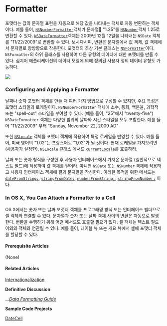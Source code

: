 # Formatter

포맷터는 값의 문자열 표현을 자동으로 해당 값을 나타내는 객체로 자동 변환하는 객체이다. 예를 들어, [`NSNumberFormatter`](https://developer.apple.com/library/archive/documentation/LegacyTechnologies/WebObjects/WebObjects_3.5/Reference/Frameworks/ObjC/Foundation/Classes/NSNumberFormatter/Description.html#//apple_ref/occ/cl/NSNumberFormatter)객체가 문자열 "1.25"를 [`NSNumber`](https://developer.apple.com/library/archive/documentation/LegacyTechnologies/WebObjects/WebObjects_3.5/Reference/Frameworks/ObjC/Foundation/Classes/NSNumber/Description.html#//apple_ref/occ/cl/NSNumber)객체 1.25로 변환할 수 있다. [`NSDateFormatter`](https://developer.apple.com/library/archive/documentation/LegacyTechnologies/WebObjects/WebObjects_3.5/Reference/Frameworks/ObjC/Foundation/Classes/NSDateFormatter/Description.html#//apple_ref/occ/cl/NSDateFormatter)객체는 2009년 12월 12일을 나타내는 `NSDate` 객체를 "11/22/2009"로 변환할 수 있다. 보시다시피, 변환은 문자열에서 값 객체, 값 객체에서 문자열로 양방향으로 작용한다. 포맷터의 추상 기본 클래스는 [`NSFormatter`](https://developer.apple.com/library/archive/documentation/LegacyTechnologies/WebObjects/WebObjects_3.5/Reference/Frameworks/ObjC/Foundation/Classes/NSFormatter/Description.html#//apple_ref/occ/cl/NSFormatter)이다. `NSFormatter`의 하위 클래스를 사용하여 다른 유형의 데이터에 대한 포맷터를 만들 수 있다. 심지어 애플리케이션의 데이터 모델에 의해 정의된 사용자 정의 데이터 유형도 가능하다.

![](../../.gitbook/assets/formatter.jpg)

### Configuring and Applying a Formatter

날짜나 숫자 포맷터 객체를 만들 때 여러 가지 방법으로 구성할 수 있지만, 주요 특성은 포맷터 스타일과 로케일이다. `NSNumberFormatter` 객체에 소수, 통화, 백분율, 과학적 또는 "spell-out" 스타일을 부여할 수 있다. \(예를 들어, "25"에서 "twenty-five"\) `NSDateFormatter` 객체는 다양한 범위의 날짜와 시간 스타일을 모두 포함한다. 예를 들어 "11/22/2009" 부터 "Sunday, November 22, 2009 AD"

또한 [`NSLocale`](https://developer.apple.com/documentation/foundation/nslocale) 객체를 포맷터 객체에 적용하여 특정 로케일을 반영할 수 있다. 예를 들어, 미국 영어의 "1.02"는 프랑스어로 "1,02"가 될 것이다. 현재 로케일을 가져오려면 \(사용자가 설정한\), `NSLocale` 클래스 메서드 [`currentLocale`](https://developer.apple.com/documentation/foundation/nslocale/1409990-currentlocale)를  호출하라.

날짜 또는 숫자 형식을 구성한 후 사용자 인터페이스에서 가져온 문자열 \(일반적으로 텍스트 필드\)에 적용하여 값 객체를 얻어라. 아니면 `NSDate` 또는 `NSNumber` 객체에 적용하고 사용자 인터페이스 객체에 결과 문자열을 작성한다. 이러한 목적을 위한 메서드는 [`dateFromString:`](https://developer.apple.com/documentation/foundation/dateformatter/1409994-date), [`stringFromDate:`](https://developer.apple.com/documentation/foundation/nsdateformatter/1415810-stringfromdate), [`numberFromString:`](https://developer.apple.com/documentation/foundation/numberformatter/1408845-number), [`stringFromNumber:`](https://developer.apple.com/documentation/foundation/nsnumberformatter/1418046-stringfromnumber) 이다.

### In OS X, You Can Attach a Formatter to a Cell

OS X에서는 숫자 또는 날짜 포맷터 객체를 프로그래밍 방식 또는 인터페이스 빌더으로 셀 객체와 연결할 수 있다. 문자열과 숫자 또는 날짜 객체 사이의 변환은 자동으로 발생한다. 변환을 수행하기 위해 어떤 메서드도 호출할 필요가 없다. 셀 객체는 텍스트 필드 이외의 객체와 연관될 수 있다. 예를 들어, 테이블 뷰 또는 개요 뷰에서 셀에 포맷터 객체를 할당할 수 있다.

#### Prerequisite Articles

\(None\)

#### Related Articles

[Internationalization](https://developer.apple.com/library/archive/documentation/General/Conceptual/DevPedia-CocoaCore/Internationalization.html#//apple_ref/doc/uid/TP40008195-CH23)

**Definitive Discussion**

\_\_[_Data Formatting Guide_](https://developer.apple.com/library/archive/documentation/Cocoa/Conceptual/DataFormatting/DataFormatting.html#//apple_ref/doc/uid/10000029i)

**Sample Code Projects**

[DateCell](https://developer.apple.com/library/archive/samplecode/DateCell/Introduction/Intro.html#//apple_ref/doc/uid/DTS40008866)

